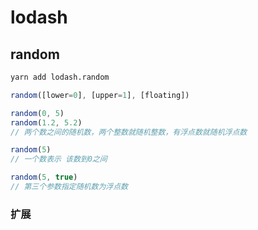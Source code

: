 # lodash

## random

```bash
yarn add lodash.random
```

```js
random([lower=0], [upper=1], [floating])

random(0, 5)
random(1.2, 5.2)
// 两个数之间的随机数，两个整数就随机整数，有浮点数就随机浮点数

random(5)
// 一个数表示 该数到0之间

random(5, true)
// 第三个参数指定随机数为浮点数
```



### 扩展